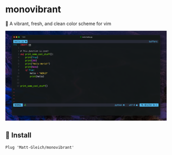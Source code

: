 # monovibrant

🌈 A vibrant, fresh, and clean color scheme for vim

![demo image](./images/monovibrant.png)

## 🚀 Install

```vim
Plug 'Matt-Gleich/monovibrant'
```
